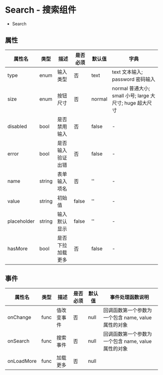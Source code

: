 # Search - 搜索组件


* Search

## 属性

属性名 | 类型 | 描述 | 是否必须 | 默认值 | 字典 |
------- | ------- | ------- | ------- | ------- | ------- |
type | enum | 输入类型 | 否 | text | text 文本输入; password 密码输入 |
size | enum | 按钮尺寸 | 否 | normal | normal 普通大小; small 小号; large 大尺寸; huge 超大尺寸 |
disabled | bool | 是否禁用输入 | 否 | false | - |
error | bool | 是否输入验证出错 | 否 | false | - |
name | string | 表单输入项名 | 否 | '' | - |
value | string | 初始值 | false | '' | - |
placeholder | string | 输入默认显示 | false | '' | - |
hasMore | bool | 是否下拉加载更多 | 否 | false | -

## 事件
属性名 | 类型 | 描述 | 是否必须 | 默认值 | 事件处理函数说明 |
------- | ------- | ------- | ------- | ------- | ------- |
onChange | func | 值改变事件 | 否 | null | 回调函数第一个参数为一个包含 name, value属性的对象 |
onSearch | func | 搜索事件 | 否 | null | 回调函数第一个参数为一个包含 name, value属性的对象 |
onLoadMore | func | 加载更多 | 否 | null | |
